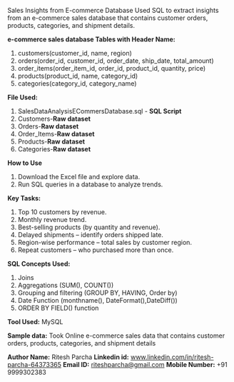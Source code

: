 Sales Insights from E-commerce Database
Used SQL to extract insights from an e-commerce sales database that contains customer orders, products, categories, and shipment details.

**e-commerce sales database Tables with Header Name:**
1. customers(customer_id, name, region)
2. orders(order_id, customer_id, order_date, ship_date, total_amount)
3. order_items(order_item_id, order_id, product_id, quantity, price)
4. products(product_id, name, category_id)
5. categories(category_id, category_name)

**File Used:**   
1. SalesDataAnalysisECommersDatabase.sql - **SQL Script**
2. Customers-**Raw dataset**
3. Orders-**Raw dataset**
4. Order_Items-**Raw dataset**
5. Products-**Raw dataset**
6. Categories-**Raw dataset**

**How to Use**

1. Download the Excel file and explore data.
2. Run SQL queries in a database to analyze trends.

**Key Tasks:**
1. Top 10 customers by revenue.
2. Monthly revenue trend.
3. Best-selling products (by quantity and revenue).
4. Delayed shipments – identify orders shipped late.
5. Region-wise performance – total sales by customer region.
6. Repeat customers – who purchased more than once.


**SQL Concepts Used:**
1. Joins
2. Aggregations (SUM(), COUNT())
3. Grouping and filtering (GROUP BY, HAVING, Order by)
4. Date Function (monthname(), DateFormat(),DateDiff())
5. ORDER BY FIELD() function
   
**Tool Used:** 
MySQL

**Sample data:** 
Took Online e-commerce sales data that contains customer orders, products, categories, and shipment details

 **Author Name:** Ritesh Parcha
 **Linkedin id:** www.linkedin.com/in/ritesh-parcha-64373365
 **Email ID:** riteshparcha@gmail.com
 **Mobile Number:** +91 9999302383
